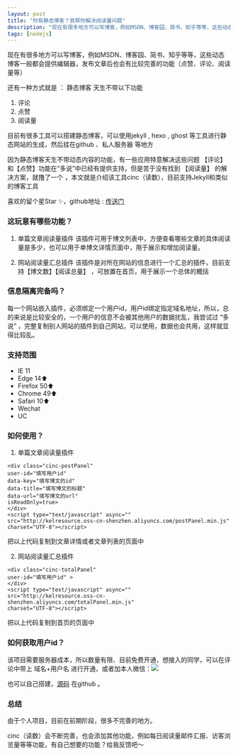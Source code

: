 ```yaml
---
layout: post
title: "你有静态博客？我帮你解决阅读量问题"
description: "现在有很多地方可以写博客，例如MSDN、博客园、简书、知乎等等，这些动态博客一般都会提供编辑器，发布文章后也会有比较完善的功能（点赞、评论、阅读量等）..."
tags: [nodejs]
---
```


现在有很多地方可以写博客，例如MSDN、博客园、简书、知乎等等，这些动态博客一般都会提供编辑器，发布文章后也会有比较完善的功能（点赞、评论、阅读量等）

还有一种方式就是 ： 静态博客
天生不带以下功能
1. 评论
2. 点赞
3. 阅读量

目前有很多工具可以搭建静态博客，可以使用jekyll , hexo , ghost 等工具进行静态网站的生成，然后挂在github 、私人服务器 等地方

因为静态博客天生不带动态内容的功能，有一些应用特意解决这些问题 【评论】和【点赞】功能在“多说”中已经有提供支持，但是苦于没有找到 【阅读量】 的解决方案，就撸了一个 ，本文就是介绍该工具cinc（读数），目前支持Jekyll和类似的博客工具

喜欢的留个星Star ✨，github地址 : [传送门](https://github.com/kelvv/cinc) 

### 这玩意有哪些功能？
1. 单篇文章阅读量插件 
    该插件可用于博文列表中，方便查看哪些文章的具体阅读量是多少，也可以用于单博文详情页面中，用于展示和增加阅读量。

2. 网站阅读量汇总插件
    该插件是对所在网站的信息进行一个汇总的插件，目前支持【博文数】【阅读总量】 ，可放置在首页，用于展示一个总体的概括

### 信息隔离完备吗？
每一个网站嵌入插件，必须绑定一个用户id，用户id绑定指定域名地址，所以，总的来说是比较安全的，一个用户的信息不会被其他用户的数据扰乱，我尝试过 “多说” ，完整复制别人网站的插件到自己网站，可以使用，数据也会共用，这样就显得比较乱。

### 支持范围
* IE 11
* Edge  14⬆️
* Firefox 50⬆️
* Chrome 49⬆️
* Safari 10⬆️
* Wechat
* UC

### 如何使用？
1. 单篇文章阅读量插件

  ```
<div class="cinc-postPanel" 
 user-id="填写用户id"
 data-key="填写博文的id" 
 data-title="填写博文的标题" 
 data-url="填写博文的url"
 isReadOnly=true>
</div>
<script type="text/javascript" async="" 
src="http://kelresource.oss-cn-shenzhen.aliyuncs.com/postPanel.min.js" 
charset="UTF-8"></script>
```
把以上代码复制到文章详情或者文章列表的页面中

2. 网站阅读量汇总插件

  ```
<div class="cinc-totalPanel" 
 user-id="填写用户id" >
</div>
<script type="text/javascript" async="" 
src="http://kelresource.oss-cn-shenzhen.aliyuncs.com/totalPanel.min.js" 
charset="UTF-8"></script>
```
把以上代码复制到首页的页面中

### 如何获取用户id？
该项目需要服务器成本，所以数量有限、目前免费开通，想接入的同学，可以在评论中带上 域名+用户名 进行开通，或者加本人微信：![](http://kelresource.oss-cn-shenzhen.aliyuncs.com/WechatIMG38.jpeg?x-oss-process=image/resize,m_fill,h_150,w_200)

也可以自己搭建，[源码](https://github.com/kelvv/cinc) 在github 。

### 总结
由于个人项目，目前在前期阶段，很多不完善的地方。

cinc（读数）会不断完善，也会添加其他功能，例如每日阅读量邮件汇报、访客浏览量等等功能，有自己想要的功能？给我反馈吧～
